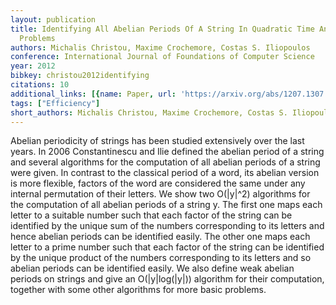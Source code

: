 ```yaml
---
layout: publication
title: Identifying All Abelian Periods Of A String In Quadratic Time And Relevant
  Problems
authors: Michalis Christou, Maxime Crochemore, Costas S. Iliopoulos
conference: International Journal of Foundations of Computer Science
year: 2012
bibkey: christou2012identifying
citations: 10
additional_links: [{name: Paper, url: 'https://arxiv.org/abs/1207.1307'}]
tags: ["Efficiency"]
short_authors: Michalis Christou, Maxime Crochemore, Costas S. Iliopoulos
---
```

Abelian periodicity of strings has been studied extensively over the last
years. In 2006 Constantinescu and Ilie defined the abelian period of a string
and several algorithms for the computation of all abelian periods of a string
were given. In contrast to the classical period of a word, its abelian version
is more flexible, factors of the word are considered the same under any
internal permutation of their letters. We show two O(|y|^2) algorithms for the
computation of all abelian periods of a string y. The first one maps each
letter to a suitable number such that each factor of the string can be
identified by the unique sum of the numbers corresponding to its letters and
hence abelian periods can be identified easily. The other one maps each letter
to a prime number such that each factor of the string can be identified by the
unique product of the numbers corresponding to its letters and so abelian
periods can be identified easily. We also define weak abelian periods on
strings and give an O(|y|log(|y|)) algorithm for their computation, together
with some other algorithms for more basic problems.